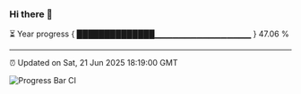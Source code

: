 ### Hi there 👋

⏳ Year progress { ██████████████▁▁▁▁▁▁▁▁▁▁▁▁▁▁▁▁ } 47.06 %

---

⏰ Updated on Sat, 21 Jun 2025 18:19:00 GMT

![Progress Bar CI](https://github.com/liununu/liununu/workflows/Progress%20Bar%20CI/badge.svg)
